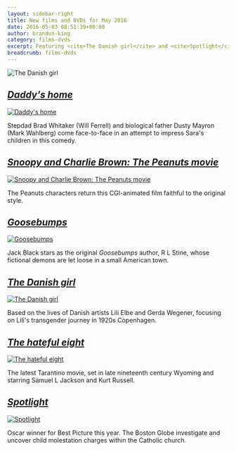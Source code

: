```yaml
---
layout: sidebar-right
title: New films and DVDs for May 2016
date: 2016-05-03 08:51:39+00:00
author: brandon-king
category: films-dvds
excerpt: Featuring <cite>The Danish girl</cite> and <cite>Spotlight</cite>.
breadcrumb: films-dvds
---
```

![The Danish girl](/images/featured/featured-the-danish-girl.jpg)

## [<cite>Daddy's home</cite>](https://suffolk.spydus.co.uk/cgi-bin/spydus.exe/ENQ/OPAC/BIBENQ/15309961?QRY=CAUBIB%3C%20IRN(16310877)&QRYTEXT=Anders%2C%20Sean%2C%20director)

[![Daddy's home](/images/article/daddys-home.jpg)](https://suffolk.spydus.co.uk/cgi-bin/spydus.exe/ENQ/OPAC/BIBENQ/15309961?QRY=CAUBIB%3C%20IRN(16310877)&QRYTEXT=Anders%2C%20Sean%2C%20director)

Stepdad Brad Whitaker (Will Ferrell) and biological father Dusty Mayron (Mark Wahlberg) come face-to-face in an attempt to impress Sara's children in this comedy.

## [<cite>Snoopy and Charlie Brown: The Peanuts movie</cite>](https://suffolk.spydus.co.uk/cgi-bin/spydus.exe/ENQ/OPAC/BIBENQ/15313171?QRY=CAUBIB%3C%20IRN(15168803)&QRYTEXT=Martino%2C%20Steve%2C%20director)

[![Snoopy and Charlie Brown: The Peanuts movie](/images/article/snoopy-and-charlie-brown-the-peanuts-movie.jpg)](https://suffolk.spydus.co.uk/cgi-bin/spydus.exe/ENQ/OPAC/BIBENQ/15313171?QRY=CAUBIB%3C%20IRN(15168803)&QRYTEXT=Martino%2C%20Steve%2C%20director)

The Peanuts characters return this CGI-animated film faithful to the original style.

## [<cite>Goosebumps</cite>](https://suffolk.spydus.co.uk/cgi-bin/spydus.exe/ENQ/OPAC/BIBENQ/15313950?QRY=CAUBIB%3C%20IRN(9661948)&QRYTEXT=Letterman%2C%20Rob%2C%20director)

[![Goosebumps](/images/article/goosebumps-movie.jpg)](https://suffolk.spydus.co.uk/cgi-bin/spydus.exe/ENQ/OPAC/BIBENQ/15313950?QRY=CAUBIB%3C%20IRN(9661948)&QRYTEXT=Letterman%2C%20Rob%2C%20director)

Jack Black stars as the original <cite>Goosebumps</cite> author, R L Stine, whose fictional demons are let loose in a small American town.

## [<cite>The Danish girl</cite>](https://suffolk.spydus.co.uk/cgi-bin/spydus.exe/ENQ/OPAC/BIBENQ/15315152?QRY=CAUBIB%3C%20IRN(9660773)&QRYTEXT=Hooper%2C%20Tom%2C%20director)

[![The Danish girl](/images/article/the-danish-girl.jpg)](https://suffolk.spydus.co.uk/cgi-bin/spydus.exe/ENQ/OPAC/BIBENQ/15315152?QRY=CAUBIB%3C%20IRN(9660773)&QRYTEXT=Hooper%2C%20Tom%2C%20director)

Based on the lives of Danish artists Lili Elbe and Gerda Wegener, focusing on Lili's transgender journey in 1920s Copenhagen.

## [<cite>The hateful eight</cite>](https://suffolk.spydus.co.uk/cgi-bin/spydus.exe/ENQ/OPAC/BIBENQ/15317043?QRY=CAUBIB%3C%20IRN(13203717)&QRYTEXT=Tarantino%2C%20Quentin%2C%20director)

[![The hateful eight](/images/article/the-hateful-eight.jpg)](https://suffolk.spydus.co.uk/cgi-bin/spydus.exe/ENQ/OPAC/BIBENQ/15317043?QRY=CAUBIB%3C%20IRN(13203717)&QRYTEXT=Tarantino%2C%20Quentin%2C%20director)

The latest Tarantino movie, set in late nineteenth century Wyoming and starring Samuel L Jackson and Kurt Russell.

## [<cite>Spotlight</cite>](https://suffolk.spydus.co.uk/cgi-bin/spydus.exe/ENQ/OPAC/BIBENQ/15318512?QRY=CAUBIB%3C%20IRN(16225181)&QRYTEXT=McCarthy%2C%20Thomas%2C%20director)

[![Spotlight](/images/article/spotlight.jpg)](https://suffolk.spydus.co.uk/cgi-bin/spydus.exe/ENQ/OPAC/BIBENQ/15318512?QRY=CAUBIB%3C%20IRN(16225181)&QRYTEXT=McCarthy%2C%20Thomas%2C%20director)

Oscar winner for Best Picture this year. The Boston Globe investigate and uncover child molestation charges within the Catholic church.
